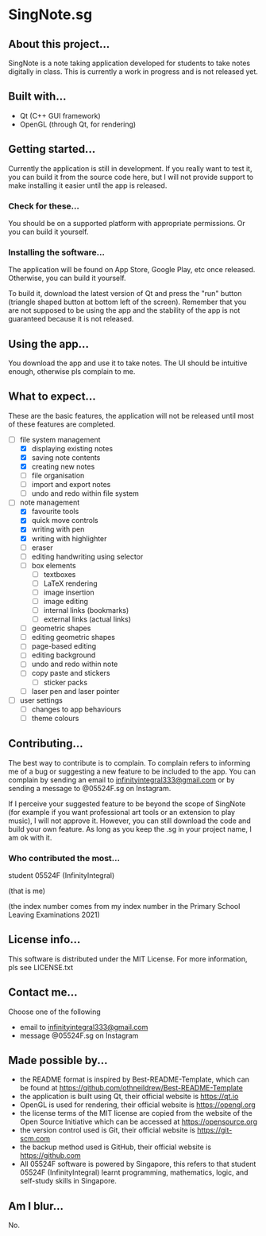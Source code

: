 # SingNote.sg

## About this project...
SingNote is a note taking application developed for students to take notes digitally in class. This is currently a work in progress and is not released yet.

## Built with...
- Qt (C++ GUI framework)
- OpenGL (through Qt, for rendering)

## Getting started...
Currently the application is still in development. If you really want to test it, you can build it from the source code here, but I will not provide support to make installing it easier until the app is released.

### Check for these...
You should be on a supported platform with appropriate permissions. Or you can build it yourself.

### Installing the software...
The application will be found on App Store, Google Play, etc once released. Otherwise, you can build it yourself.

To build it, download the latest version of Qt and press the "run" button (triangle shaped button at bottom left of the screen). Remember that you are not supposed to be using the app and the stability of the app is not guaranteed because it is not released.

## Using the app...
You download the app and use it to take notes. The UI should be intuitive enough, otherwise pls complain to me.

## What to expect...
These are the basic features, the application will not be released until most of these features are completed.
- [ ] file system management
     - [x] displaying existing notes
	- [x] saving note contents
	- [x] creating new notes
	- [ ] file organisation
	- [ ] import and export notes
	- [ ] undo and redo within file system
- [ ] note management
     - [x] favourite tools
	- [x] quick move controls
	- [x] writing with pen
	- [x] writing with highlighter
	- [ ] eraser
	- [ ] editing handwriting using selector
	- [ ] box elements
	     - [ ] textboxes
		- [ ] LaTeX rendering
		- [ ] image insertion
		- [ ] image editing
		- [ ] internal links (bookmarks)
		- [ ] external links (actual links)
	- [ ] geometric shapes
	- [ ] editing geometric shapes
	- [ ] page-based editing
	- [ ] editing background
	- [ ] undo and redo within note
	- [ ] copy paste and stickers
	     - [ ] sticker packs
	- [ ] laser pen and laser pointer
- [ ] user settings
     - [ ] changes to app behaviours
	- [ ] theme colours

## Contributing...
The best way to contribute is to complain. To complain refers to informing me of a bug or suggesting a new feature to be included to the app. You can complain by sending an email to infinityintegral333@gmail.com or by sending a message to @05524F.sg on Instagram.

If I perceive your suggested feature to be beyond the scope of SingNote (for example if you want professional art tools or an extension to play music), I will not approve it. However, you can still download the code and build your own feature. As long as you keep the .sg in your project name, I am ok with it.

### Who contributed the most...
student 05524F (InfinityIntegral)

(that is me)

(the index number comes from my index number in the Primary School Leaving Examinations 2021)

## License info...
This software is distributed under the MIT License. For more information, pls see LICENSE.txt

## Contact me...
Choose one of the following
- email to infinityintegral333@gmail.com
- message @05524F.sg on Instagram

## Made possible by...
- the README format is inspired by Best-README-Template, which can be found at https://github.com/othneildrew/Best-README-Template
- the application is built using Qt, their official website is https://qt.io
- OpenGL is used for rendering, their official website is https://opengl.org
- the license terms of the MIT license are copied from the website of the Open Source Initiative which can be accessed at https://opensource.org
- the version control used is Git, their official website is https://git-scm.com
- the backup method used is GitHub, their official website is https://github.com
- All 05524F software is powered by Singapore, this refers to that student 05524F (InfinityIntegral) learnt programming, mathematics, logic, and self-study skills in Singapore.

## Am I blur...
No.

